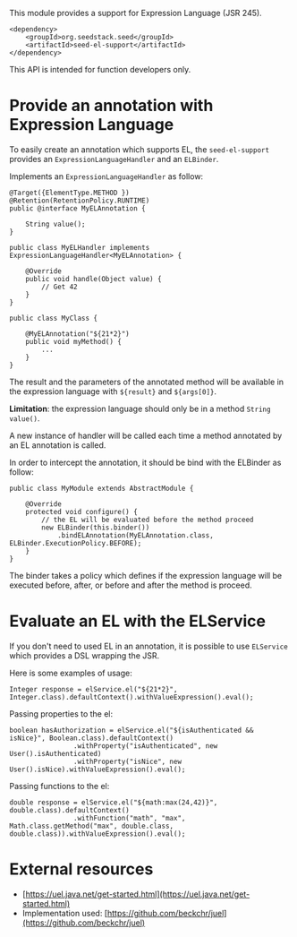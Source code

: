 This module provides a support for Expression Language (JSR 245).

    <dependency>
        <groupId>org.seedstack.seed</groupId>
        <artifactId>seed-el-support</artifactId>
    </dependency>

This API is intended for function developers only.

# Provide an annotation with Expression Language

To easily create an annotation which supports EL, the `seed-el-support` provides an `ExpressionLanguageHandler` and 
an `ELBinder`.

Implements an `ExpressionLanguageHandler` as follow:

    @Target({ElementType.METHOD })
    @Retention(RetentionPolicy.RUNTIME)
    public @interface MyELAnnotation {

        String value();
    }

    public class MyELHandler implements ExpressionLanguageHandler<MyELAnnotation> {
    
        @Override
        public void handle(Object value) {
            // Get 42
        }
    }
    
    public class MyClass {
    
        @MyELAnnotation("${21*2}")
        public void myMethod() {
            ...
        }
    }

The result and the parameters of the annotated method will be available in the expression language with `${result}` 
and `${args[0]}`.

**Limitation**: the expression language should only be in a method `String value()`.

A new instance of handler will be called each time a method annotated by an EL annotation is called.

In order to intercept the annotation, it should be bind with the ELBinder as follow:

    public class MyModule extends AbstractModule {

        @Override
        protected void configure() {
            // the EL will be evaluated before the method proceed
            new ELBinder(this.binder())
                .bindELAnnotation(MyELAnnotation.class, ELBinder.ExecutionPolicy.BEFORE);
        }
    }
    
The binder takes a policy which defines if the expression language will be executed before, after, or before and after 
the method is proceed.

# Evaluate an EL with the ELService

If you don't need to used EL in an annotation, it is possible to use `ELService` which provides a DSL wrapping the JSR.

Here is some examples of usage:

    Integer response = elService.el("${21*2}", Integer.class).defaultContext().withValueExpression().eval();

Passing properties to the el:

    boolean hasAuthorization = elService.el("${isAuthenticated && isNice}", Boolean.class).defaultContext()
                    .withProperty("isAuthenticated", new User().isAuthenticated)
                    .withProperty("isNice", new User().isNice).withValueExpression().eval();
                    
Passing functions to the el:                    
                   
    double response = elService.el("${math:max(24,42)}", double.class).defaultContext()
                    .withFunction("math", "max", Math.class.getMethod("max", double.class, double.class)).withValueExpression().eval();

# External resources

- [https://uel.java.net/get-started.html](https://uel.java.net/get-started.html)
- Implementation used: [https://github.com/beckchr/juel](https://github.com/beckchr/juel)


